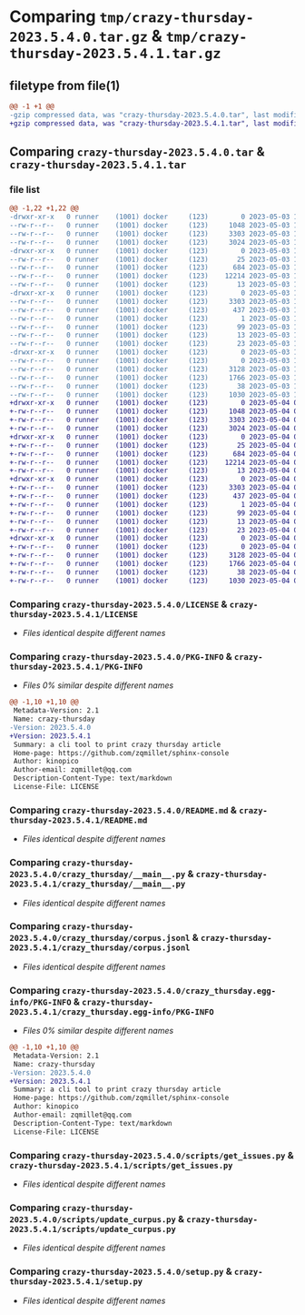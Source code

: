 # Comparing `tmp/crazy-thursday-2023.5.4.0.tar.gz` & `tmp/crazy-thursday-2023.5.4.1.tar.gz`

## filetype from file(1)

```diff
@@ -1 +1 @@
-gzip compressed data, was "crazy-thursday-2023.5.4.0.tar", last modified: Wed May  3 17:27:06 2023, max compression
+gzip compressed data, was "crazy-thursday-2023.5.4.1.tar", last modified: Thu May  4 05:28:22 2023, max compression
```

## Comparing `crazy-thursday-2023.5.4.0.tar` & `crazy-thursday-2023.5.4.1.tar`

### file list

```diff
@@ -1,22 +1,22 @@
-drwxr-xr-x   0 runner    (1001) docker     (123)        0 2023-05-03 17:27:06.649026 crazy-thursday-2023.5.4.0/
--rw-r--r--   0 runner    (1001) docker     (123)     1048 2023-05-03 17:26:53.000000 crazy-thursday-2023.5.4.0/LICENSE
--rw-r--r--   0 runner    (1001) docker     (123)     3303 2023-05-03 17:27:06.649026 crazy-thursday-2023.5.4.0/PKG-INFO
--rw-r--r--   0 runner    (1001) docker     (123)     3024 2023-05-03 17:26:53.000000 crazy-thursday-2023.5.4.0/README.md
-drwxr-xr-x   0 runner    (1001) docker     (123)        0 2023-05-03 17:27:06.649026 crazy-thursday-2023.5.4.0/crazy_thursday/
--rw-r--r--   0 runner    (1001) docker     (123)       25 2023-05-03 17:26:57.000000 crazy-thursday-2023.5.4.0/crazy_thursday/__init__.py
--rw-r--r--   0 runner    (1001) docker     (123)      684 2023-05-03 17:26:53.000000 crazy-thursday-2023.5.4.0/crazy_thursday/__main__.py
--rw-r--r--   0 runner    (1001) docker     (123)    12214 2023-05-03 17:26:57.000000 crazy-thursday-2023.5.4.0/crazy_thursday/corpus.jsonl
--rw-r--r--   0 runner    (1001) docker     (123)       13 2023-05-03 17:26:53.000000 crazy-thursday-2023.5.4.0/crazy_thursday/requirements.txt
-drwxr-xr-x   0 runner    (1001) docker     (123)        0 2023-05-03 17:27:06.649026 crazy-thursday-2023.5.4.0/crazy_thursday.egg-info/
--rw-r--r--   0 runner    (1001) docker     (123)     3303 2023-05-03 17:27:06.000000 crazy-thursday-2023.5.4.0/crazy_thursday.egg-info/PKG-INFO
--rw-r--r--   0 runner    (1001) docker     (123)      437 2023-05-03 17:27:06.000000 crazy-thursday-2023.5.4.0/crazy_thursday.egg-info/SOURCES.txt
--rw-r--r--   0 runner    (1001) docker     (123)        1 2023-05-03 17:27:06.000000 crazy-thursday-2023.5.4.0/crazy_thursday.egg-info/dependency_links.txt
--rw-r--r--   0 runner    (1001) docker     (123)       99 2023-05-03 17:27:06.000000 crazy-thursday-2023.5.4.0/crazy_thursday.egg-info/entry_points.txt
--rw-r--r--   0 runner    (1001) docker     (123)       13 2023-05-03 17:27:06.000000 crazy-thursday-2023.5.4.0/crazy_thursday.egg-info/requires.txt
--rw-r--r--   0 runner    (1001) docker     (123)       23 2023-05-03 17:27:06.000000 crazy-thursday-2023.5.4.0/crazy_thursday.egg-info/top_level.txt
-drwxr-xr-x   0 runner    (1001) docker     (123)        0 2023-05-03 17:27:06.649026 crazy-thursday-2023.5.4.0/scripts/
--rw-r--r--   0 runner    (1001) docker     (123)        0 2023-05-03 17:26:53.000000 crazy-thursday-2023.5.4.0/scripts/__init__.py
--rw-r--r--   0 runner    (1001) docker     (123)     3128 2023-05-03 17:26:53.000000 crazy-thursday-2023.5.4.0/scripts/get_issues.py
--rw-r--r--   0 runner    (1001) docker     (123)     1766 2023-05-03 17:26:53.000000 crazy-thursday-2023.5.4.0/scripts/update_curpus.py
--rw-r--r--   0 runner    (1001) docker     (123)       38 2023-05-03 17:27:06.649026 crazy-thursday-2023.5.4.0/setup.cfg
--rw-r--r--   0 runner    (1001) docker     (123)     1030 2023-05-03 17:26:53.000000 crazy-thursday-2023.5.4.0/setup.py
+drwxr-xr-x   0 runner    (1001) docker     (123)        0 2023-05-04 05:28:22.484433 crazy-thursday-2023.5.4.1/
+-rw-r--r--   0 runner    (1001) docker     (123)     1048 2023-05-04 05:28:09.000000 crazy-thursday-2023.5.4.1/LICENSE
+-rw-r--r--   0 runner    (1001) docker     (123)     3303 2023-05-04 05:28:22.484433 crazy-thursday-2023.5.4.1/PKG-INFO
+-rw-r--r--   0 runner    (1001) docker     (123)     3024 2023-05-04 05:28:09.000000 crazy-thursday-2023.5.4.1/README.md
+drwxr-xr-x   0 runner    (1001) docker     (123)        0 2023-05-04 05:28:22.484433 crazy-thursday-2023.5.4.1/crazy_thursday/
+-rw-r--r--   0 runner    (1001) docker     (123)       25 2023-05-04 05:28:13.000000 crazy-thursday-2023.5.4.1/crazy_thursday/__init__.py
+-rw-r--r--   0 runner    (1001) docker     (123)      684 2023-05-04 05:28:09.000000 crazy-thursday-2023.5.4.1/crazy_thursday/__main__.py
+-rw-r--r--   0 runner    (1001) docker     (123)    12214 2023-05-04 05:28:13.000000 crazy-thursday-2023.5.4.1/crazy_thursday/corpus.jsonl
+-rw-r--r--   0 runner    (1001) docker     (123)       13 2023-05-04 05:28:09.000000 crazy-thursday-2023.5.4.1/crazy_thursday/requirements.txt
+drwxr-xr-x   0 runner    (1001) docker     (123)        0 2023-05-04 05:28:22.484433 crazy-thursday-2023.5.4.1/crazy_thursday.egg-info/
+-rw-r--r--   0 runner    (1001) docker     (123)     3303 2023-05-04 05:28:22.000000 crazy-thursday-2023.5.4.1/crazy_thursday.egg-info/PKG-INFO
+-rw-r--r--   0 runner    (1001) docker     (123)      437 2023-05-04 05:28:22.000000 crazy-thursday-2023.5.4.1/crazy_thursday.egg-info/SOURCES.txt
+-rw-r--r--   0 runner    (1001) docker     (123)        1 2023-05-04 05:28:22.000000 crazy-thursday-2023.5.4.1/crazy_thursday.egg-info/dependency_links.txt
+-rw-r--r--   0 runner    (1001) docker     (123)       99 2023-05-04 05:28:22.000000 crazy-thursday-2023.5.4.1/crazy_thursday.egg-info/entry_points.txt
+-rw-r--r--   0 runner    (1001) docker     (123)       13 2023-05-04 05:28:22.000000 crazy-thursday-2023.5.4.1/crazy_thursday.egg-info/requires.txt
+-rw-r--r--   0 runner    (1001) docker     (123)       23 2023-05-04 05:28:22.000000 crazy-thursday-2023.5.4.1/crazy_thursday.egg-info/top_level.txt
+drwxr-xr-x   0 runner    (1001) docker     (123)        0 2023-05-04 05:28:22.484433 crazy-thursday-2023.5.4.1/scripts/
+-rw-r--r--   0 runner    (1001) docker     (123)        0 2023-05-04 05:28:09.000000 crazy-thursday-2023.5.4.1/scripts/__init__.py
+-rw-r--r--   0 runner    (1001) docker     (123)     3128 2023-05-04 05:28:09.000000 crazy-thursday-2023.5.4.1/scripts/get_issues.py
+-rw-r--r--   0 runner    (1001) docker     (123)     1766 2023-05-04 05:28:09.000000 crazy-thursday-2023.5.4.1/scripts/update_curpus.py
+-rw-r--r--   0 runner    (1001) docker     (123)       38 2023-05-04 05:28:22.484433 crazy-thursday-2023.5.4.1/setup.cfg
+-rw-r--r--   0 runner    (1001) docker     (123)     1030 2023-05-04 05:28:09.000000 crazy-thursday-2023.5.4.1/setup.py
```

### Comparing `crazy-thursday-2023.5.4.0/LICENSE` & `crazy-thursday-2023.5.4.1/LICENSE`

 * *Files identical despite different names*

### Comparing `crazy-thursday-2023.5.4.0/PKG-INFO` & `crazy-thursday-2023.5.4.1/PKG-INFO`

 * *Files 0% similar despite different names*

```diff
@@ -1,10 +1,10 @@
 Metadata-Version: 2.1
 Name: crazy-thursday
-Version: 2023.5.4.0
+Version: 2023.5.4.1
 Summary: a cli tool to print crazy thursday article
 Home-page: https://github.com/zqmillet/sphinx-console
 Author: kinopico
 Author-email: zqmillet@qq.com
 Description-Content-Type: text/markdown
 License-File: LICENSE
```

### Comparing `crazy-thursday-2023.5.4.0/README.md` & `crazy-thursday-2023.5.4.1/README.md`

 * *Files identical despite different names*

### Comparing `crazy-thursday-2023.5.4.0/crazy_thursday/__main__.py` & `crazy-thursday-2023.5.4.1/crazy_thursday/__main__.py`

 * *Files identical despite different names*

### Comparing `crazy-thursday-2023.5.4.0/crazy_thursday/corpus.jsonl` & `crazy-thursday-2023.5.4.1/crazy_thursday/corpus.jsonl`

 * *Files identical despite different names*

### Comparing `crazy-thursday-2023.5.4.0/crazy_thursday.egg-info/PKG-INFO` & `crazy-thursday-2023.5.4.1/crazy_thursday.egg-info/PKG-INFO`

 * *Files 0% similar despite different names*

```diff
@@ -1,10 +1,10 @@
 Metadata-Version: 2.1
 Name: crazy-thursday
-Version: 2023.5.4.0
+Version: 2023.5.4.1
 Summary: a cli tool to print crazy thursday article
 Home-page: https://github.com/zqmillet/sphinx-console
 Author: kinopico
 Author-email: zqmillet@qq.com
 Description-Content-Type: text/markdown
 License-File: LICENSE
```

### Comparing `crazy-thursday-2023.5.4.0/scripts/get_issues.py` & `crazy-thursday-2023.5.4.1/scripts/get_issues.py`

 * *Files identical despite different names*

### Comparing `crazy-thursday-2023.5.4.0/scripts/update_curpus.py` & `crazy-thursday-2023.5.4.1/scripts/update_curpus.py`

 * *Files identical despite different names*

### Comparing `crazy-thursday-2023.5.4.0/setup.py` & `crazy-thursday-2023.5.4.1/setup.py`

 * *Files identical despite different names*


